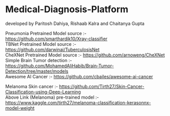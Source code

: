 # Medical-Diagnosis-Platform

developed by Paritosh Dahiya, Rishaab Kalra and Chaitanya Gupta

Pneumonia Pretrained Model source :- https://github.com/smarthardik10/Xray-classifier  
TBNet Pretrained Model source :- https://github.com/darwinai/TuberculosisNet  
CheXNet Pretrained Model source :- https://github.com/arnoweng/CheXNet  
Simple Brain Tumor detection :- https://github.com/MohamedAliHabib/Brain-Tumor-Detection/tree/master/models  
Awesome AI Cancer :- https://github.com/cbailes/awesome-ai-cancer  

Melanoma Skin cancer :- https://github.com/Tirth27/Skin-Cancer-Classification-using-Deep-Learning  
Above Link (Melanoma) pre-trained model :- https://www.kaggle.com/tirth27/melanoma-classification-kerasonnx-model-weight  
